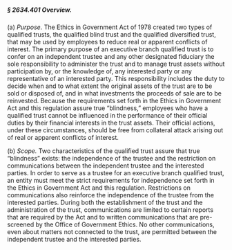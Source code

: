 ##### § 2634.401 Overview. #####

(a) *Purpose.* The Ethics in Government Act of 1978 created two types of qualified trusts, the qualified blind trust and the qualified diversified trust, that may be used by employees to reduce real or apparent conflicts of interest. The primary purpose of an executive branch qualified trust is to confer on an independent trustee and any other designated fiduciary the sole responsibility to administer the trust and to manage trust assets without participation by, or the knowledge of, any interested party or any representative of an interested party. This responsibility includes the duty to decide when and to what extent the original assets of the trust are to be sold or disposed of, and in what investments the proceeds of sale are to be reinvested. Because the requirements set forth in the Ethics in Government Act and this regulation assure true “blindness,” employees who have a qualified trust cannot be influenced in the performance of their official duties by their financial interests in the trust assets. Their official actions, under these circumstances, should be free from collateral attack arising out of real or apparent conflicts of interest.

(b) *Scope.* Two characteristics of the qualified trust assure that true “blindness” exists: the independence of the trustee and the restriction on communications between the independent trustee and the interested parties. In order to serve as a trustee for an executive branch qualified trust, an entity must meet the strict requirements for independence set forth in the Ethics in Government Act and this regulation. Restrictions on communications also reinforce the independence of the trustee from the interested parties. During both the establishment of the trust and the administration of the trust, communications are limited to certain reports that are required by the Act and to written communications that are pre-screened by the Office of Government Ethics. No other communications, even about matters not connected to the trust, are permitted between the independent trustee and the interested parties.